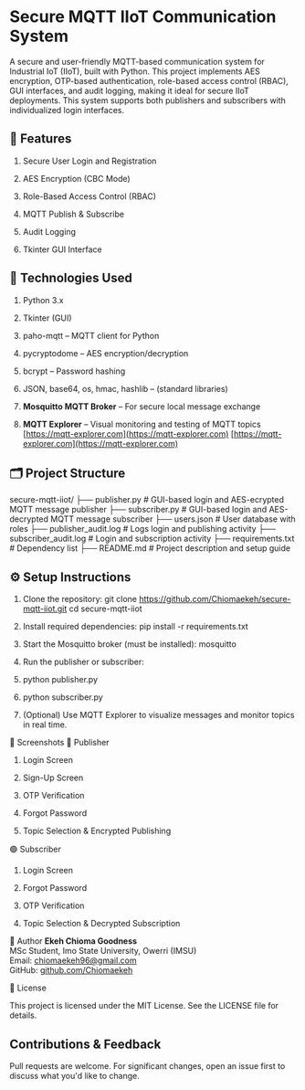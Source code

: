   
# Secure MQTT IIoT Communication System
A secure and user-friendly MQTT-based communication system for Industrial IoT (IIoT), built with Python. This project implements AES encryption, OTP-based authentication, role-based access control (RBAC), GUI interfaces, and audit logging, making it ideal for secure IIoT deployments. This system supports both publishers and subscribers with individualized login interfaces.
## 🔐 Features
1.	Secure User Login and Registration  

2.	AES Encryption (CBC Mode)  

3.	Role-Based Access Control (RBAC)  

4.	MQTT Publish & Subscribe  

5.	Audit Logging  

6.	Tkinter GUI Interface

## 🧰 Technologies Used
1.	Python 3.x  

2.	Tkinter (GUI)


3.	paho-mqtt – MQTT client for Python

4.	pycryptodome – AES encryption/decryption


5.	bcrypt – Password hashing

6.	JSON, base64, os, hmac, hashlib – (standard libraries)


7.	**Mosquitto MQTT Broker** – For secure local message exchange

8.	**MQTT Explorer** – Visual monitoring and testing of MQTT topics  
   [https://mqtt-explorer.com](https://mqtt-explorer.com)
   [https://mqtt-explorer.com](https://mqtt-explorer.com)

## 🗂️ Project Structure
secure-mqtt-iiot/
├── publisher.py          # GUI-based login and AES-ecrypted MQTT message publisher
├── subscriber.py         # GUI-based login and  AES-decrypted MQTT message subscriber
├── users.json            # User database with roles
├── publisher_audit.log   # Logs login and publishing activity
├── subscriber_audit.log  # Login and subscription activity
├── requirements.txt      # Dependency list
├── README.md             # Project description and setup guide


## ⚙️ Setup Instructions
1. Clone the repository:
git clone https://github.com/Chiomaekeh/secure-mqtt-iiot.git cd secure-mqtt-iiot

2. Install required dependencies:
pip install -r requirements.txt

3. Start the Mosquitto broker (must be installed):
mosquitto

4. Run the publisher or subscriber:
1.	python publisher.py
2.	python subscriber.py
5. (Optional) Use MQTT Explorer to visualize messages and monitor topics in real time.

📸 Screenshots
🔵 Publisher

1.	Login Screen

2.	Sign-Up Screen

3.	OTP Verification

4.	Forgot Password


5.	Topic Selection & Encrypted Publishing

🟢 Subscriber

1.	Login Screen

2.	Forgot Password

3.	OTP Verification

4.	Topic Selection & Decrypted Subscription

👤 Author
**Ekeh Chioma Goodness**  
MSc Student, Imo State University, Owerri (IMSU)  
Email: chiomaekeh96@gmail.com  
GitHub: [github.com/Chiomaekeh](https://github.com/Chiomaekeh)

📜 License

This project is licensed under the MIT License.
See the LICENSE file for details.

## Contributions & Feedback
Pull requests are welcome. For significant changes, open an issue first to discuss what you'd like to change.


